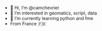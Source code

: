 - 👋 Hi, I’m @camchevrier
- 👀 I’m interested in geomatics, script, data
- 🌱  I’m currently learning python and fme
- From France 🇫🇷
<!---
camchevrier/camchevrier is a ✨ special ✨ repository because its `README.md` (this file) appears on your GitHub profile.
You can click the Preview link to take a look at your changes.
--->
